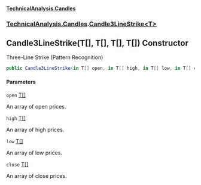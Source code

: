 #### [TechnicalAnalysis.Candles](Atypical.TechnicalAnalysis.Candles.md 'Atypical.TechnicalAnalysis.Candles')
### [TechnicalAnalysis.Candles](Atypical.TechnicalAnalysis.Candles.md#TechnicalAnalysis.Candles 'TechnicalAnalysis.Candles').[Candle3LineStrike&lt;T&gt;](Candle3LineStrike_T_.md 'TechnicalAnalysis.Candles.Candle3LineStrike<T>')

## Candle3LineStrike(T[], T[], T[], T[]) Constructor

Three-Line Strike (Pattern Recognition)

```csharp
public Candle3LineStrike(in T[] open, in T[] high, in T[] low, in T[] close);
```
#### Parameters

<a name='TechnicalAnalysis.Candles.Candle3LineStrike_T_.Candle3LineStrike(T[],T[],T[],T[]).open'></a>

`open` [T](Candle3LineStrike_T_.md#TechnicalAnalysis.Candles.Candle3LineStrike_T_.T 'TechnicalAnalysis.Candles.Candle3LineStrike<T>.T')[[]](https://docs.microsoft.com/en-us/dotnet/api/System.Array 'System.Array')

An array of open prices.

<a name='TechnicalAnalysis.Candles.Candle3LineStrike_T_.Candle3LineStrike(T[],T[],T[],T[]).high'></a>

`high` [T](Candle3LineStrike_T_.md#TechnicalAnalysis.Candles.Candle3LineStrike_T_.T 'TechnicalAnalysis.Candles.Candle3LineStrike<T>.T')[[]](https://docs.microsoft.com/en-us/dotnet/api/System.Array 'System.Array')

An array of high prices.

<a name='TechnicalAnalysis.Candles.Candle3LineStrike_T_.Candle3LineStrike(T[],T[],T[],T[]).low'></a>

`low` [T](Candle3LineStrike_T_.md#TechnicalAnalysis.Candles.Candle3LineStrike_T_.T 'TechnicalAnalysis.Candles.Candle3LineStrike<T>.T')[[]](https://docs.microsoft.com/en-us/dotnet/api/System.Array 'System.Array')

An array of low prices.

<a name='TechnicalAnalysis.Candles.Candle3LineStrike_T_.Candle3LineStrike(T[],T[],T[],T[]).close'></a>

`close` [T](Candle3LineStrike_T_.md#TechnicalAnalysis.Candles.Candle3LineStrike_T_.T 'TechnicalAnalysis.Candles.Candle3LineStrike<T>.T')[[]](https://docs.microsoft.com/en-us/dotnet/api/System.Array 'System.Array')

An array of close prices.